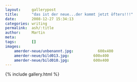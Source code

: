 ```yaml
---
layout:     gallerypost
title:      "das ist der neue...der kommt jetzt öfters!!!"
date:       2008-12-27 15:34:13
categories: writing
permalink:  ash/:title
author:     Martin
meta:
tags:       []
images:
    amerder-neue/unbenannt.jpg:           600x400
    amerder-neue/bild013.jpg:           600x400
    amerder-neue/bild010.jpg:           600x400
---
```


{% include gallery.html %}
